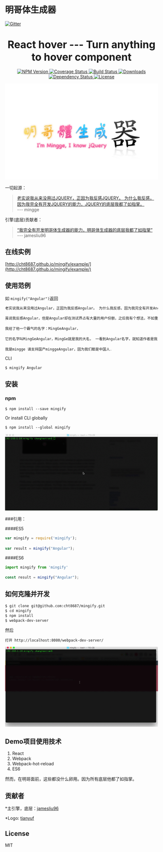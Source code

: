 # 明哥体生成器
[![Gitter](https://badges.gitter.im/Join%20Chat.svg)](https://gitter.im/cht8687/help)

<big><h1 align="center">React hover --- Turn anything to hover component</h1></big>

<p align="center">
  <a href="https://www.npmjs.com/package/mingify">
    <img src="https://img.shields.io/npm/v/mingify.svg?style=flat-square"
         alt="NPM Version">
  </a>

 <a href="https://coveralls.io/github/cht8687/mingify?branch=master">
    <img src="https://coveralls.io/repos/cht8687/mingify/badge.svg?branch=master&service=github" alt="Coverage Status" />
 </a>

  <a href="https://travis-ci.org/cht8687/mingify">
    <img src="https://img.shields.io/travis/cht8687/mingify.svg?style=flat-square"
         alt="Build Status">
  </a>

  <a href="https://npmjs.org/package/mingify">
    <img src="http://img.shields.io/npm/dm/mingify.svg?style=flat-square"
         alt="Downloads">
  </a>

  <a href="https://david-dm.org/cht8687/mingify.svg">
    <img src="https://david-dm.org/cht8687/mingify.svg?style=flat-square"
         alt="Dependency Status">
  </a>

  <a href="https://github.com/cht8687/mingify/blob/master/LICENSE">
    <img src="https://img.shields.io/npm/l/mingify.svg?style=flat-square"
         alt="License">
  </a>
</p>

<p align="center"><big>

</big></p>


![mingify](src/example/logo.jpg)

一切起源：

>[老实说我从来没用过JQUERY，正因为我反感JQUERY。 为什么我反感，因为我完全有开发JQUERY的能力，JQUERY的底层我都了如指掌。](https://github.com/drduan/minggeJS)  
>--- mingge

引擎(底层)贡献者：

>[“我完全有开发明哥体生成器的能力，明哥体生成器的底层我都了如指掌”](https://github.com/drduan/minggeJS/issues/148)  
> --- jamesliu96

## 在线实例

[http://cht8687.github.io/mingify/example/](http://cht8687.github.io/mingify/example/)

## 使用范例

如 `mingify("Angular")`返回

```js
老实说我从来没用过Angular，正因为我反感Angular。 为什么我反感，因为我完全有开发Angular的能力，Angular的底层我都了如指掌。

虽说我反感Angular，但是Angular却在测试界占有大量的用户份额，之后我有个想法，不如重新开发一个属于自己思想，自己架构的Angular。

我给了他一个霸气的名字：MingGeAngular，

它的名字叫MingGeAngular，MingGe就是我的大名， 一看到Angular名字，就知道作者是我，知道它是国产的，让别人知道国产Angular一样做得很出色，出众

我是mingge 请支持国产minggeAngular，因为我们都是中国人.
```

CLI

```
$ mingify Angular
```

## 安装

### npm

```
$ npm install --save mingify
```

Or install CLI globally

```
$ npm install --global mingify
```

![mingify](cli.gif)

###引用：

####ES5

```js
var mingify = require('mingify');

var result = mingify("Angular");
```

####ES6

```js
import mingify from 'mingify'

const result = mingify("Angular");
```

## 如何克隆并开发

```
$ git clone git@github.com:cht8687/mingify.git
$ cd mingify
$ npm install
$ webpack-dev-server
```

然后

```
打开 http://localhost:8080/webpack-dev-server/
```
![mingify](dev.gif)

## Demo项目使用技术

1. React
2. Webpack
3. Webpack-hot-reload
4. ES6

然而，在明哥面前，这些都没什么卵用。因为所有底层他都了如指掌。

## 贡献者

*主引擎，底层：[jamesliu96](https://github.com/jamesliu96)

*Logo: [tianyuf](https://github.com/tianyuf)

## License

MIT
